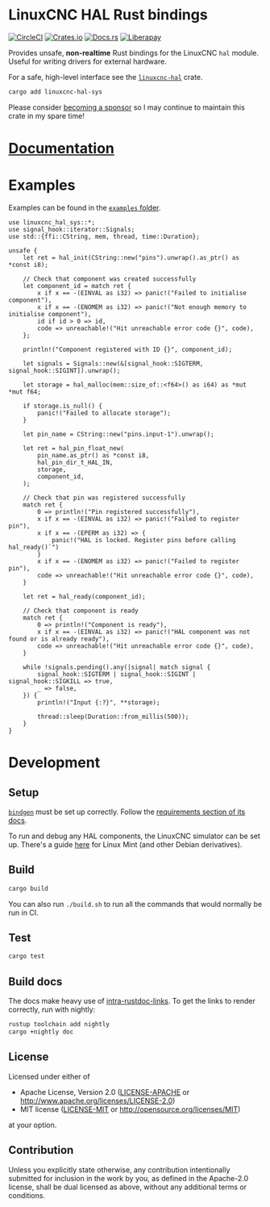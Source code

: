 # LinuxCNC HAL Rust bindings

[![CircleCI](https://circleci.com/gh/jamwaffles/linuxcnc-hal-rs.svg?style=shield)](https://circleci.com/gh/jamwaffles/linuxcnc-hal-rs)
[![Crates.io](https://img.shields.io/crates/v/linuxcnc-hal-sys.svg)](https://crates.io/crates/linuxcnc-hal-sys)
[![Docs.rs](https://docs.rs/linuxcnc-hal-sys/badge.svg)](https://docs.rs/linuxcnc-hal-sys)
[![Liberapay](https://img.shields.io/liberapay/patrons/jamwaffles.svg?logo=liberapay)](https://liberapay.com/jamwaffles)

Provides unsafe, **non-realtime** Rust bindings for the LinuxCNC `hal` module. Useful for writing drivers for external hardware.

For a safe, high-level interface see the [`linuxcnc-hal`](https://crates.io/crates/linuxcnc-hal) crate.

```bash
cargo add linuxcnc-hal-sys
```

Please consider [becoming a sponsor](https://github.com/sponsors/jamwaffles/) so I may continue to maintain this crate in my spare time!

# [Documentation](https://docs.rs/linuxcnc-hal-sys)

# Examples

Examples can be found in the [`examples` folder](./examples).

```rust,no_run
use linuxcnc_hal_sys::*;
use signal_hook::iterator::Signals;
use std::{ffi::CString, mem, thread, time::Duration};

unsafe {
    let ret = hal_init(CString::new("pins").unwrap().as_ptr() as *const i8);

    // Check that component was created successfully
    let component_id = match ret {
        x if x == -(EINVAL as i32) => panic!("Failed to initialise component"),
        x if x == -(ENOMEM as i32) => panic!("Not enough memory to initialise component"),
        id if id > 0 => id,
        code => unreachable!("Hit unreachable error code {}", code),
    };

    println!("Component registered with ID {}", component_id);

    let signals = Signals::new(&[signal_hook::SIGTERM, signal_hook::SIGINT]).unwrap();

    let storage = hal_malloc(mem::size_of::<f64>() as i64) as *mut *mut f64;

    if storage.is_null() {
        panic!("Failed to allocate storage");
    }

    let pin_name = CString::new("pins.input-1").unwrap();

    let ret = hal_pin_float_new(
        pin_name.as_ptr() as *const i8,
        hal_pin_dir_t_HAL_IN,
        storage,
        component_id,
    );

    // Check that pin was registered successfully
    match ret {
        0 => println!("Pin registered successfully"),
        x if x == -(EINVAL as i32) => panic!("Failed to register pin"),
        x if x == -(EPERM as i32) => {
            panic!("HAL is locked. Register pins before calling hal_ready()`")
        }
        x if x == -(ENOMEM as i32) => panic!("Failed to register pin"),
        code => unreachable!("Hit unreachable error code {}", code),
    }

    let ret = hal_ready(component_id);

    // Check that component is ready
    match ret {
        0 => println!("Component is ready"),
        x if x == -(EINVAL as i32) => panic!("HAL component was not found or is already ready"),
        code => unreachable!("Hit unreachable error code {}", code),
    }

    while !signals.pending().any(|signal| match signal {
        signal_hook::SIGTERM | signal_hook::SIGINT | signal_hook::SIGKILL => true,
        _ => false,
    }) {
        println!("Input {:?}", **storage);

        thread::sleep(Duration::from_millis(500));
    }
}
```

# Development

## Setup

[`bindgen`](https://github.com/rust-lang/rust-bindgen) must be set up correctly. Follow the [requirements section of its docs](https://rust-lang.github.io/rust-bindgen/requirements.html).

To run and debug any HAL components, the LinuxCNC simulator can be set up. There's a guide [here](https://wapl.es/cnc/2020/01/25/linuxcnc-simulator-build-linux-mint.html) for Linux Mint (and other Debian derivatives).

## Build

```bash
cargo build
```

You can also run `./build.sh` to run all the commands that would normally be run in CI.

## Test

```bash
cargo test
```

## Build docs

The docs make heavy use of [intra-rustdoc-links](https://rust-lang.github.io/rfcs/1946-intra-rustdoc-links.html). To get the links to render correctly, run with nightly:

```bash
rustup toolchain add nightly
cargo +nightly doc
```

## License

Licensed under either of

- Apache License, Version 2.0 ([LICENSE-APACHE](LICENSE-APACHE) or
  http://www.apache.org/licenses/LICENSE-2.0)
- MIT license ([LICENSE-MIT](LICENSE-MIT) or http://opensource.org/licenses/MIT)

at your option.

## Contribution

Unless you explicitly state otherwise, any contribution intentionally submitted for inclusion in the
work by you, as defined in the Apache-2.0 license, shall be dual licensed as above, without any
additional terms or conditions.
